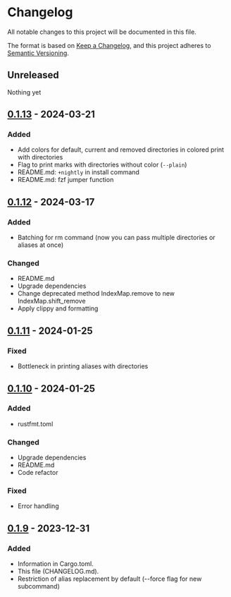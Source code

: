 <!-- markdownlint-disable-file MD024 -->

# Changelog

All notable changes to this project will be documented in this file.

The format is based on [Keep a Changelog](https://keepachangelog.com/en/1.0.0/),
and this project adheres to [Semantic Versioning](https://semver.org/spec/v2.0.0.html).

## Unreleased

Nothing yet

## [0.1.13] - 2024-03-21

### Added

- Add colors for default, current and removed directories in colored print with directories
- Flag to print marks with directories without color (`--plain`)
- README.md: `+nightly` in install command
- README.md: fzf jumper function

## [0.1.12] - 2024-03-17

### Added

- Batching for rm command (now you can pass multiple directories or aliases at once)

### Changed

- README.md
- Upgrade dependencies
- Change deprecated method IndexMap.remove to new IndexMap.shift_remove
- Apply clippy and formatting

## [0.1.11] - 2024-01-25

### Fixed

- Bottleneck in printing aliases with directories

## [0.1.10] - 2024-01-25

### Added

- rustfmt.toml

### Changed

- Upgrade dependencies
- README.md
- Code refactor 

### Fixed

- Error handling

## [0.1.9] - 2023-12-31

### Added

- Information in Cargo.toml.
- This file (CHANGELOG.md).
- Restriction of alias replacement by default (--force flag for new subcommand)

[0.1.13]: https://github.com/ybda/shmarks/commits/v0.1.13
[0.1.12]: https://github.com/ybda/shmarks/commits/v0.1.12
[0.1.11]: https://github.com/ybda/shmarks/commits/v0.1.11
[0.1.10]: https://github.com/ybda/shmarks/commits/v0.1.10
[0.1.9]: https://github.com/ybda/shmarks/commits/v0.1.9
